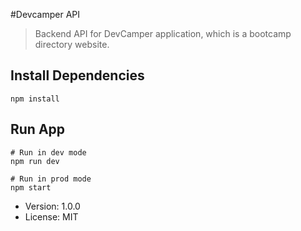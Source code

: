 #Devcamper API

> Backend API for DevCamper application, which is a bootcamp directory website.

## Install Dependencies

```
npm install
```

## Run App

```
# Run in dev mode
npm run dev

# Run in prod mode
npm start
```

- Version: 1.0.0
- License: MIT
